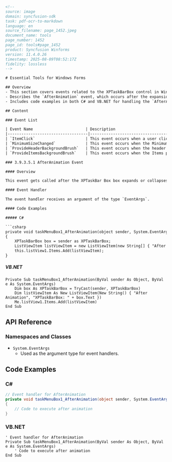 ```html
<!--  
source: image  
domain: syncfusion-sdk  
task: pdf-ocr-to-markdown  
language: en  
source_filename: page_1452.jpeg  
document_name: tools  
page_number: 1452  
page_id: tools#page_1452  
product: Syncfusion Winforms  
version: 11.4.0.26  
timestamp: 2025-08-09T08:52:17Z  
fidelity: lossless  
-->  

# Essential Tools for Windows Forms  

## Overview  
- This section covers events related to the XPTaskBarBox control in Windows Forms.  
- Describes the `AfterAnimation` event, which occurs after the expansion or collapse of the XPTaskBarBox box.  
- Includes code examples in both C# and VB.NET for handling the `AfterAnimation` event.  

## Content  

### Event List  

| Event Name                       | Description                                                                                     |
|-----------------------------------|-------------------------------------------------------------------------------------------------|
| `ItemClick`                      | This event occurs when a user clicks on an Item.                                             |
| `MinimumSizeChanged`             | This event occurs when the MinimumSize property is changed.                                   |
| `ProvideHeaderBackgroundBrush`   | This event occurs when the header portion of the XPTaskBar Box gets drawn.                    |
| `ProvideItemsBackgroundBrush`    | This event occurs when the Items portion of the XPTaskBar Box gets drawn.                     |

### 3.9.3.5.1 AfterAnimation Event  

#### Overview  

This event gets called after the XPTaskBar Box box expands or collapses.  

#### Event Handler  

The event handler receives an argument of the type `EventArgs`.  

#### Code Examples  

##### C#  

```csharp
private void taskMenuBox1_AfterAnimation(object sender, System.EventArgs e)
{
    XPTaskBarBox box = sender as XPTaskBarBox;
    ListViewItem listViewItem = new ListViewItem(new String[] { "After Animation", "XPTaskBarBox: " + box.Text });
    this.listView1.Items.Add(listViewItem);
}
```

##### VB.NET  

```vb.net
Private Sub taskMenuBox1_AfterAnimation(ByVal sender As Object, ByVal e As System.EventArgs)
    Dim box As XPTaskBarBox = TryCast(sender, XPTaskBarBox)
    Dim listViewItem As New ListViewItem(New String() { "After Animation", "XPTaskBarBox: " + box.Text })
    Me.listView1.Items.Add(listViewItem)
End Sub
```

## API Reference  

### Namespaces and Classes  

- `System.EventArgs`  
  - Used as the argument type for event handlers.  

## Code Examples  

### C#  

```csharp
// Event handler for AfterAnimation
private void taskMenuBox1_AfterAnimation(object sender, System.EventArgs e)
{
    // Code to execute after animation
}
```

### VB.NET  

```vb.net
' Event handler for AfterAnimation
Private Sub taskMenuBox1_AfterAnimation(ByVal sender As Object, ByVal e As System.EventArgs)
    ' Code to execute after animation
End Sub
```

<!-- tags: [XPTaskBarBox, Event, AfterAnimation, Windows Forms, C#, VB.NET] keywords: [Expand, Collapse, Animation, EventArgs, .NET, Windows Forms, Syncfusion] -->
```
